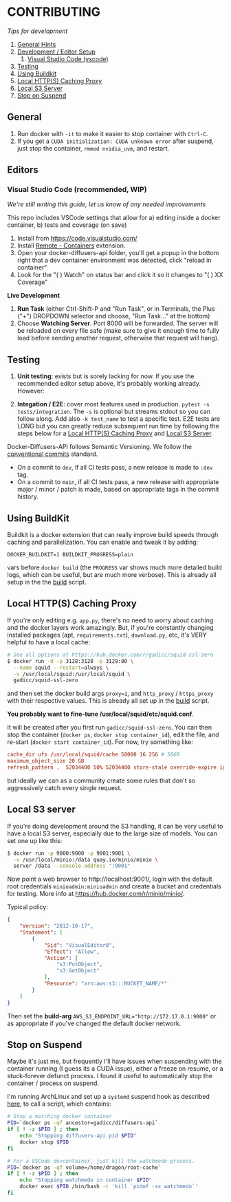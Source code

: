 # CONTRIBUTING

*Tips for development*

1. [General Hints](#general)
1. [Development / Editor Setup](#editors)
    1. [Visual Studio Code (vscode)](#vscode)
1. [Testing](#testing)
1. [Using Buildkit](#buildkit)
1. [Local HTTP(S) Caching Proxy](#caching)
1. [Local S3 Server](#local-s3-server)
1. [Stop on Suspend](#stop-on-suspend)

<a name="general"></a>
## General

1. Run docker with `-it` to make it easier to stop container with `Ctrl-C`.
1. If you get a `CUDA initialization: CUDA unknown error` after suspend,
    just stop the container, `rmmod nvidia_uvm`, and restart.

<a name="editors"></a>
## Editors

<a name="vscode"></a>
### Visual Studio Code (recommended, WIP)

*We're still writing this guide, let us know of any needed improvements*

This repo includes VSCode settings that allow for a) editing inside a docker container, b) tests and coverage (on save)

1. Install from https://code.visualstudio.com/
1. Install [Remote - Containers](https://marketplace.visualstudio.com/items?itemName=ms-vscode-remote.remote-containers) extension.
1. Open your docker-diffusers-api folder, you'll get a popup in the bottom right that a dev container environment was detected, click "reload in container"
1. Look for the "( ) Watch" on status bar and click it so it changes to "( ) XX Coverage"

**Live Development**

1. **Run Task** (either Ctrl-Shift-P and "Run Task", or in Terminals, the Plus ("+") DROPDOWN selector and choose, "Run Task..." at the bottom)
1. Choose **Watching Server**.  Port 8000 will be forwarded.  The server will be reloaded
on every file safe (make sure to give it enough time to fully load before sending another
request, otherwise that request will hang).

<a name="testing"></a>
## Testing

1. **Unit testing**: exists but is sorely lacking for now.  If you use the
recommended editor setup above, it's probably working already.  However:

1. **Integation / E2E**: cover most features used in production.
`pytest -s tests/integration`.
The `-s` is optional but streams stdout so you can follow along.
Add also `-k test_name` to test a specific test.  E2E tests are LONG but you can
greatly reduce subsequent run time by following the steps below for a
[Local HTTP(S) Caching Proxy](#caching) and [Local S3 Server](#local-s3-server).

Docker-Diffusers-API follows Semantic Versioning.  We follow the
[conventional commits](https://www.conventionalcommits.org/en/v1.0.0/)
standard.

* On a commit to `dev`, if all CI tests pass, a new release is made to `:dev` tag.
* On a commit to `main`, if all CI tests pass, a new release with appropriate
major / minor / patch is made, based on appropriate tags in the commit history.

<a name="buildkit"></a>
## Using BuildKit

Buildkit is a docker extension that can really improve build speeds through
caching and parallelization.  You can enable and tweak it by adding:

  `DOCKER_BUILDKIT=1 BUILDKIT_PROGRESS=plain`

vars before `docker build` (the `PROGRESS` var shows much more detailed
build logs, which can be useful, but are much more verbose).  This is
already all setup in the the [build](./build) script.

<a name="caching"></a>
## Local HTTP(S) Caching Proxy

If you're only editing e.g. `app.py`, there's no need to worry about caching
and the docker layers work amazingly.  But, if you're constantly changing
installed packages (apt, `requirements.txt`), `download.py`, etc, it's VERY
helpful to have a local cache:

```bash
# See all options at https://hub.docker.com/r/gadicc/squid-ssl-zero
$ docker run -d -p 3128:3128 -p 3129:80 \
  --name squid --restart=always \
  -v /usr/local/squid:/usr/local/squid \
  gadicc/squid-ssl-zero
```

and then set the docker build args `proxy=1`, and `http_proxy` / `https_proxy`
with their respective values.
This is already all set up in the [build](./build) script.

**You probably want to fine-tune /usr/local/squid/etc/squid.conf**.

It will be created after you first run `gadicc/squid-ssl-zero`.  You can then
stop the container (`docker ps`, `docker stop container_id`), edit the file,
and re-start (`docker start container_id`).  For now, try something like:

```conf
cache_dir ufs /usr/local/squid/cache 50000 16 256 # 50GB
maximum_object_size 20 GB
refresh_pattern .  52034400 50% 52034400 store-stale override-expire ignore-no-cache ignore-no-store ignore-private
```

but ideally we can as a community create some rules that don't so
aggressively catch every single request.

<a name="local-s3"></a>
## Local S3 server

If you're doing development around the S3 handling, it can be very useful to
have a local S3 server, especially due to the large size of models.  You
can set one up like this:

```bash
$ docker run -p 9000:9000 -p 9001:9001 \
  -v /usr/local/minio:/data quay.io/minio/minio \
  server /data --console-address ":9001"
```

Now point a web browser to http://localhost:9001/, login with the default
root credentials `minioadmin:minioadmin` and create a bucket and credentials
for testing.  More info at https://hub.docker.com/r/minio/minio/.

Typical policy:

```json
{
    "Version": "2012-10-17",
    "Statement": [
        {
            "Sid": "VisualEditor0",
            "Effect": "Allow",
            "Action": [
                "s3:PutObject",
                "s3:GetObject"
            ],
            "Resource": "arn:aws:s3:::BUCKET_NAME/*"
        }
    ]
}
```

Then set the **build-arg** `AWS_S3_ENDPOINT_URL="http://172.17.0.1:9000"`
or as appropriate if you've changed the default docker network.

<a name="stop-on-suspend"></a>
## Stop on Suspend

Maybe it's just me, but frequently I'll have issues when suspending with
the container running (I guess its a CUDA issue), either a freeze on resume,
or a stuck-forever defunct process.  I found it useful to automatically stop
the container / process on suspend.

I'm running ArchLinux and set up a `systemd` suspend hook as described
[here](https://wiki.archlinux.org/title/Power_management#Sleep_hooks), to
call a script, which contains:

```bash
# Stop a matching docker container
PID=`docker ps -qf ancestor=gadicc/diffusers-api`
if [ ! -z $PID ] ; then
	echo "Stopping diffusers-api pid $PID"
	docker stop $PID
fi

# For a VSCode devcontainer, just kill the watchmedo process.
PID=`docker ps -qf volume=/home/dragon/root-cache`
if [ ! -z $PID ] ; then
	echo "Stopping watchmedo in container $PID"
	docker exec $PID /bin/bash -c 'kill `pidof -sx watchmedo`'
fi
```
